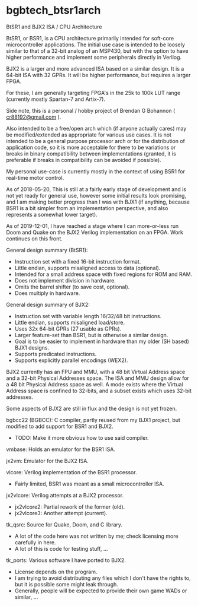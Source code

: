 # bgbtech_btsr1arch
BtSR1 and BJX2 ISA / CPU Architecture

BtSR1, or BSR1, is a CPU architecture primarily intended for soft-core microcontroller applications.
The initial use case is intended to be loosely similar to that of a 32-bit analog of an MSP430, but with the option to
have higher performance and implement some peripherals directly in Verilog.

BJX2 is a larger and more advanced ISA based on a similar design. It is a 64-bit ISA with 32 GPRs. It will be higher performance, but requires a larger FPGA.

For these, I am generally targeting FPGA's in the 25k to 100k LUT range (currently mostly Spartan-7 and Artix-7).


Side note, this is a personal / hobby project of Brendan G Bohannon ( cr88192@gmail.com ).


Also intended to be a free/open arch which (if anyone actually cares) may be modified/extended as appropriate for various
use cases. It is not intended to be a general purpose processor arch or for the distribution of application code, so it is
more acceptable for there to be variations or breaks in binary compatibility between implementations (granted, it is
preferable if breaks in compatibility can be avoided if possible).

My personal use-case is currently mostly in the context of using BSR1 for real-time motor control.

As of 2018-05-20, This is still at a fairly early stage of development and is not yet ready for general use, however some
initial results look promising, and I am making better progress than I was with BJX1 (if anything, because BSR1 is a bit simpler
from an implementation perspective, and also represents a somewhat lower target).

As of 2019-12-01, I have reached a stage where I can more-or-less run Doom and Quake on the BJX2 Verilog implementation on an FPGA. Work continues on this front.


General design summary (BtSR1):
* Instruction set with a fixed 16-bit instruction format.
* Little endian, supports misaligned access to data (optional).
* Intended for a small address space with fixed regions for ROM and RAM.
* Does not implement division in hardware.
* Omits the barrel shifter (to save cost, optional).
* Does multiply in hardware.

General design summary of BJX2:
* Instruction set with variable length 16/32/48 bit instructions.
* Little endian, supports misaligned load/store.
* Uses 32x 64-bit GPRs (27 usable as GPRs).
* Larger feature-set than BSR1, but is otherwise a similar design.
* Goal is to be easier to implement in hardware than my older (SH based) BJX1 designs.
* Supports predicated instructions.
* Supports explicitly parallel encodings (WEX2).

BJX2 currently has an FPU and MMU, with a 48 bit Virtual Address space and a 32-bit Physical Addresses space. The ISA and MMU design allow for a 48 bit Physical Address space as well. A mode exists where the Virtual Address space is confined to 32-bits, and a subset exists which uses 32-bit addresses.

Some aspects of BJX2 are still in flux and the design is not yet frozen.


bgbcc22 (BGBCC): C compiler, partly reused from my BJX1 project, but modified to add support for BSR1 and BJX2.
* TODO: Make it more obvious how to use said compiler.

vmbase: Holds an emulator for the BSR1 ISA.

jx2vm: Emulator for the BJX2 ISA.

vlcore: Verilog implementation of the BSR1 processor.
* Fairly limited, BSR1 was meant as a small microcontroller ISA.

jx2vlcore: Verilog attempts at a BJX2 processor.
* jx2vlcore2: Partial rework of the former (old).
* jx2vlcore3: Another attempt (current).

tk_qsrc: Source for Quake, Doom, and C library.
* A lot of the code here was not written by me; check licensing more carefully in here.
* A lot of this is code for testing stuff, ...

tk_ports: Various software I have ported to BJX2.
* License depends on the program.
* I am trying to avoid distributing any files which I don't have the rights to, but it is possible some might leak through.
* Generally, people will be expected to provide their own game WADs or similar, ...

